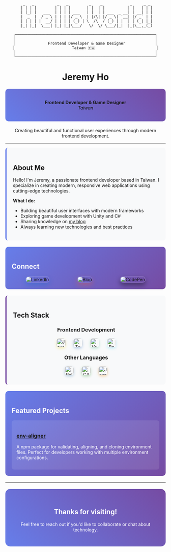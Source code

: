 <div align="center">

```
  _   _          _   _         _    _            _     _ _ 
 | | | |        | | | |       | |  | |          | |   | | |
 | |_| |   ___  | | | | ___   | |  | | ___  _ __| | __| | |
 |  _  |  / _ \ | | | |/ _ \  | |/\| |/ _ \| '__| |/ _` | |
 | | | | |  __/ | | | | (_) | \  /\  / (_) | |  | | (_| |_|
 |_| |_|  \___| |_| |_|\___/   \/  \/ \___/|_|  |_|\__,_(_)
```

```
┌─────────────────────────────────────────────────────────────┐
│                                                             │
│              Frontend Developer & Game Designer             │
│                         Taiwan 🇹🇼                           │
│                                                             │
└─────────────────────────────────────────────────────────────┘
```

# Jeremy Ho

<div style="background: linear-gradient(45deg, #667eea 0%, #764ba2 100%); padding: 20px; border-radius: 10px; margin: 20px 0;">

**Frontend Developer & Game Designer**  
*Taiwan*

</div>

Creating beautiful and functional user experiences through modern frontend development.

</div>

---

<div style="background-color: #f8f9fa; padding: 20px; border-radius: 8px; border-left: 4px solid #667eea;">

## About Me

Hello! I'm Jeremy, a passionate frontend developer based in Taiwan. I specialize in creating modern, responsive web applications using cutting-edge technologies.

**What I do:**
- Building beautiful user interfaces with modern frameworks
- Exploring game development with Unity and C#
- Sharing knowledge on [my blog](https://jeremyho.tw/)
- Always learning new technologies and best practices

</div>

<div style="background: linear-gradient(135deg, #667eea 0%, #764ba2 100%); color: white; padding: 20px; border-radius: 10px; margin: 20px 0;">

## Connect

<div style="display: flex; justify-content: space-around; margin-top: 15px;">

<a href="https://www.linkedin.com/in/chung-ying-ho" style="text-decoration: none; margin: 0 15px;">
<img src="https://img.shields.io/badge/LinkedIn-0A66C2?style=for-the-badge&logo=linkedin&logoColor=white" alt="LinkedIn" style="border-radius: 12px; box-shadow: 0 8px 16px rgba(10,102,194,0.3); border: 2px solid rgba(255,255,255,0.1);">
</a>
<a href="https://jeremyho.tw/" style="text-decoration: none; margin: 0 15px;">
<img src="https://img.shields.io/badge/Blog-FF5722?style=for-the-badge&logo=blogger&logoColor=white" alt="Blog" style="border-radius: 12px; box-shadow: 0 8px 16px rgba(255,87,34,0.3); border: 2px solid rgba(255,255,255,0.1);">
</a>
<a href="https://codepen.io/ChungYingHo" style="text-decoration: none; margin: 0 15px;">
<img src="https://img.shields.io/badge/CodePen-000000?style=for-the-badge&logo=codepen&logoColor=white" alt="CodePen" style="border-radius: 12px; box-shadow: 0 8px 16px rgba(0,0,0,0.4); border: 2px solid rgba(255,255,255,0.1);">
</a>

</div>

</div>

<div style="background-color: #f8f9fa; padding: 20px; border-radius: 8px; border-left: 4px solid #764ba2;">

## Tech Stack

<div style="text-align: center; margin-top: 15px;">

### Frontend Development
<div style="display: flex; justify-content: center; gap: 15px; margin: 10px 0; flex-wrap: wrap;">
<img src="https://img.shields.io/badge/JavaScript-F7DF1E?style=for-the-badge&logo=javascript&logoColor=black" alt="JavaScript" style="height: 28px; border-radius: 8px; box-shadow: 0 4px 8px rgba(247,223,30,0.3); margin: 0 5px;">
<img src="https://img.shields.io/badge/TypeScript-3178C6?style=for-the-badge&logo=typescript&logoColor=white" alt="TypeScript" style="height: 28px; border-radius: 8px; box-shadow: 0 4px 8px rgba(49,120,198,0.3); margin: 0 5px;">
<img src="https://img.shields.io/badge/Vue.js-4FC08D?style=for-the-badge&logo=vue.js&logoColor=white" alt="Vue.js" style="height: 28px; border-radius: 8px; box-shadow: 0 4px 8px rgba(79,192,141,0.3); margin: 0 5px;">
<img src="https://img.shields.io/badge/React-61DAFB?style=for-the-badge&logo=react&logoColor=black" alt="React" style="height: 28px; border-radius: 8px; box-shadow: 0 4px 8px rgba(97,218,251,0.3); margin: 0 5px;">
</div>

### Other Languages
<div style="display: flex; justify-content: center; gap: 15px; margin: 10px 0; flex-wrap: wrap;">
<img src="https://img.shields.io/badge/Python-3776AB?style=for-the-badge&logo=python&logoColor=white" alt="Python" style="height: 28px; border-radius: 8px; box-shadow: 0 4px 8px rgba(55,118,171,0.3); margin: 0 5px;">
<img src="https://img.shields.io/badge/C%23-239120?style=for-the-badge&logo=c-sharp&logoColor=white" alt="C#" style="height: 28px; border-radius: 8px; box-shadow: 0 4px 8px rgba(35,145,32,0.3); margin: 0 5px;">
<img src="https://img.shields.io/badge/Java-ED8B00?style=for-the-badge&logo=openjdk&logoColor=white" alt="Java" style="height: 28px; border-radius: 8px; box-shadow: 0 4px 8px rgba(237,139,0,0.3); margin: 0 5px;">
</div>

</div>

</div>

<div style="background: linear-gradient(135deg, #667eea 0%, #764ba2 100%); color: white; padding: 20px; border-radius: 10px; margin: 20px 0;">

## Featured Projects

<div style="background-color: rgba(255,255,255,0.1); padding: 15px; border-radius: 8px; margin-top: 15px;">

### [env-aligner](https://www.npmjs.com/~ag_jeremy)
A npm package for validating, aligning, and cloning environment files. Perfect for developers working with multiple environment configurations.

</div>

</div>

---

<div align="center" style="background: linear-gradient(45deg, #667eea 0%, #764ba2 100%); color: white; padding: 30px; border-radius: 15px; margin: 20px 0;">

## Thanks for visiting!

Feel free to reach out if you'd like to collaborate or chat about technology.

</div>

